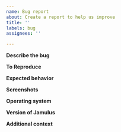 ```yaml
---
name: Bug report
about: Create a report to help us improve
title: ''
labels: bug
assignees: ''

---
```


**Describe the bug**
<!-- A clear and concise description of what the bug is. -->

**To Reproduce**
<!-- Steps to reproduce the behavior: -->


**Expected behavior**
<!-- A clear and concise description of what you expected to happen. -->

**Screenshots**
<!-- If applicable, add screenshots to help explain your problem. -->

**Operating system**
<!-- Add the operating system you are running, e.g. Windows 10 Version 20H2, macOS 10.15.5, Ubuntu Linux 20.10. Also add where you got Jamulus from, e.g. if you downloaded it from the internet, if you got it from your Linux distribution or if you built from source. -->

**Version of Jamulus**
<!-- Get this from the Help > About menu or from the `Jamulus --version` command line -->
**Additional context**
<!-- Add any other context about the problem here. -->
